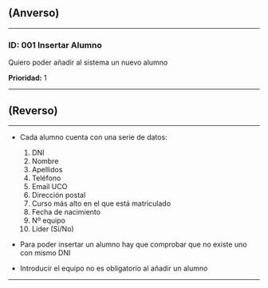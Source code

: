 ## (Anverso)
---

### **ID:** 001 **Insertar Alumno**

Quiero poder añadir al sistema un nuevo alumno

**Prioridad:** 1

---

## (Reverso)

---

* Cada alumno cuenta con una serie de datos:
    1. DNI
    2. Nombre
    3. Apellidos
    4. Teléfono
    5. Email UCO
    6. Dirección postal
    7. Curso más alto en el que está matriculado
    8. Fecha de nacimiento
    9. Nº equipo
    10. Líder (Sí/No)

* Para poder insertar un alumno hay que comprobar que no existe uno con mismo DNI

* Introducir el equipo no es obligatorio al añadir un alumno

---
